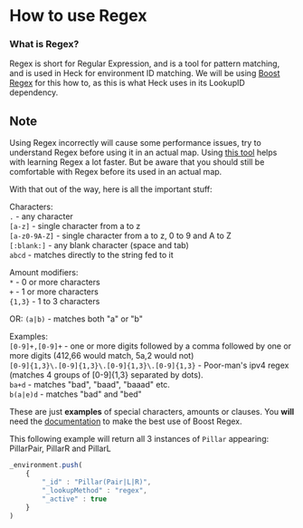 # How to use Regex

### What is Regex?

Regex is short for Regular Expression, and is a tool for pattern matching, and is used in Heck for environment ID matching.
We will be using [Boost Regex](https://www.boost.org/doc/libs/1_31_0/libs/regex/doc/syntax.html) for this how to, as this is what Heck uses in its LookupID dependency.

## Note
Using Regex incorrectly will cause some performance issues, try to understand Regex before using it in an actual map.
Using [this tool](https://regex101.com/) helps with learning Regex a lot faster. But be aware that you should still be comfortable with Regex before its used in an actual map.

With that out of the way, here is all the important stuff:

Characters: <br>
`.` - any character <br>
`[a-z]` - single character from a to z <br>
`[a-z0-9A-Z]` - single character from a to z, 0 to 9 and A to Z <br>
`[:blank:]` - any blank character (space and tab) <br>
`abcd` - matches directly to the string fed to it


Amount modifiers: <br>
`*` - 0 or more characters <br>
`+` - 1 or more characters  <br>
`{1,3}` - 1 to 3 characters <br>

OR:
`(a|b)` - matches both "a" or "b"

Examples: <br>
`[0-9]+,[0-9]+` - one or more digits followed by a comma followed by one or more digits (412,66 would match, 5a,2 would not) <br>
`[0-9]{1,3}\.[0-9]{1,3}\.[0-9]{1,3}\.[0-9]{1,3}` - Poor-man's ipv4 regex (matches 4 groups of [0-9]{1,3} separated by dots). <br>
`ba+d` - matches "bad", "baad", "baaad" etc. <br>
`b(a|e)d` - matches "bad" and "bed"

These are just **examples** of special characters, amounts or clauses. You **will** need the [documentation](https://www.boost.org/doc/libs/1_31_0/libs/regex/doc/syntax.html) to make the best use of Boost Regex.

This following example will return all 3 instances of `Pillar` appearing: PillarPair, PillarR and PillarL
```js
_environment.push(
    {
        "_id" : "Pillar(Pair|L|R)",
        "_lookupMethod" : "regex",
        "_active" : true
    }
)
```
